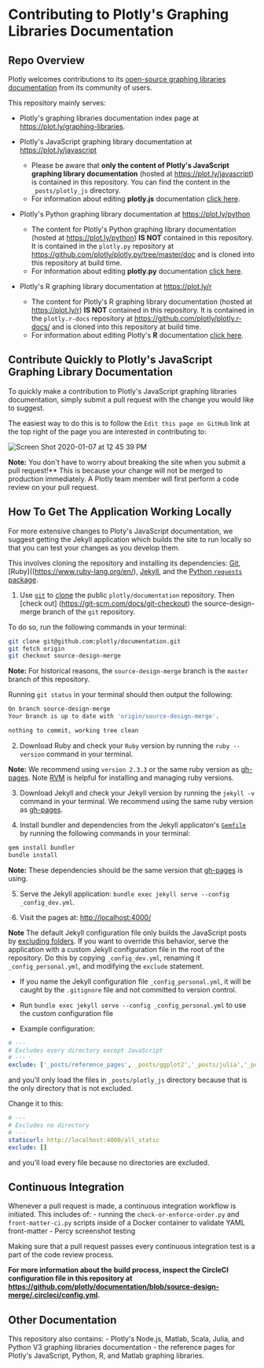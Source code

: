 # Contributing to Plotly's Graphing Libraries Documentation

## Repo Overview

Plotly welcomes contributions to its [open-source graphing libraries documentation](https://plot.ly/graphing-libraries) from its community of users.

This repository mainly serves:
- Plotly's graphing libraries documentation index page at https://plot.ly/graphing-libraries. 

- Plotly's JavaScript graphing library documentation at https://plot.ly/javascript
    - Please be aware that **only the content of Plotly's JavaScript graphing library documentation** (hosted at https://plot.ly/javascript) is contained in this repository. You can find the content in the `_posts/plotly_js` directory. 
    - For information about editing **plotly.js** documentation [click here](https://github.com/plotly/documentation/blob/source-design-merge/_posts/plotly_js/README.md).

- Plotly's Python graphing library documentation at https://plot.ly/python
    - The content for Plotly's Python graphing library documentation (hosted at https://plot.ly/python) **IS NOT** contained in this repository. It is contained in the `plotly.py` repository at https://github.com/plotly/plotly.py/tree/master/doc and is cloned into this repository at build time. 
    - For information about editing **plotly.py** documentation [click here](https://github.com/plotly/plotly.py/blob/master/doc/README.md).

- Plotly's R graphing library documentation at https://plot.ly/r
    - The content for Plotly's R graphing library documentation (hosted at https://plot.ly/r) **IS NOT** contained in this repository. It is contained in the `plotly.r-docs` repository at https://github.com/plotly/plotly.r-docs/ and is cloned into this repository at build time.  
    - For information about editing Plotly's **R** documentation [click here](https://github.com/plotly/plotly.r-docs/blob/master/README.md).

## Contribute Quickly to Plotly's JavaScript Graphing Library Documentation
  
To quickly make a contribution to Plotly's JavaScript graphing libraries documentation, simply submit a pull request with the change you would like to suggest.

The easiest way to do this is to follow the `Edit this page on GitHub` link at the top right of the page you are interested in contributing to:

![Screen Shot 2020-01-07 at 12 45 39 PM](https://user-images.githubusercontent.com/1557650/71916356-bfe53800-314b-11ea-92b6-eb763037f6d5.png)

**Note:** You don't have to worry about breaking the site when you submit a pull request!** This is because your change will not be merged to production immediately. A Plotly team member will first perform a code review on your pull request. 

## How To Get The Application Working Locally

For more extensive changes to Ploty's JavaScript documentation, we suggest getting the Jekyll application which builds the site to run locally so that you can test your changes as you develop them. 

This involves cloning the repository and installing its dependencies: [Git](https://git-scm.com/), [Ruby]((https://www.ruby-lang.org/en/), [Jekyll](https://jekyllrb.com/), and the [Python `requests` package](https://pypi.org/project/requests/). 

1. Use [`git`](https://git-scm.com/) to [clone](https://git-scm.com/docs/git-clone) the public `plotly/documentation` repository. Then [check out] (https://git-scm.com/docs/git-checkout) the source-design-merge branch of the `git` repository.

To do so, run the following commands in your terminal:

```sh
git clone git@github.com:plotly/documentation.git
git fetch origin
git checkout source-design-merge
```

**Note:** For historical reasons, the `source-design-merge` branch is the `master` branch of this repository. 

Running `git status` in your terminal should then output the following:

```sh
On branch source-design-merge
Your branch is up to date with 'origin/source-design-merge'.

nothing to commit, working tree clean
```

2. Download Ruby and check your `Ruby` version by running the `ruby --version` command in your terminal. 

**Note:** We recommend using `version 2.3.3` or the same ruby version as [gh-pages](https://pages.github.com/versions/). Note [RVM](https://rvm.io/rvm/install) is helpful for installing and managing ruby versions.

3. Download Jekyll and check your Jekyll version by running the `jekyll -v` command in your terminal. We recommend using the same ruby version as [gh-pages](https://pages.github.com/versions/).

4. Install bundler and dependencies from the Jekyll applicaton's [`Gemfile`](https://github.com/plotly/documentation/blob/source-design-merge/Gemfile) by running the following commands in your terminal:

```sh
gem install bundler
bundle install
```

**Note:** These dependencies should be the same version that [gh-pages](https://pages.github.com/versions/) is using.

5. Serve the Jekyll application: `bundle exec jekyll serve --config _config_dev.yml`.

6. Visit the pages at: [http://localhost:4000/](http://localhost:4000)

**Note** The default Jekyll configuration file only builds the JavaScript posts by [excluding folders](https://jekyllrb.com/docs/configuration/options/). If you want to override this behavior, serve the application with a custom Jekyll configuration file in the root of the repository. Do this by copying `_config_dev.yml`, renaming it `_config_personal.yml`, and modifying the `exclude` statement. 

- If you name the Jekyll configuration file `_config_personal.yml`, it will be caught by the `.gitignore` file and not committed to version control. 
- Run `bundle exec jekyll serve --config _config_personal.yml` to use the custom configuration file

- Example configuration:
```yml
# ---
# Excludes every directory except JavaScript 
# ---
exclude: ['_posts/reference_pages', _posts/ggplot2','_posts/julia','_posts/matlab','_posts/node_js','_posts/r','_posts/python','_posts/python-v3','_posts/misc','_posts/dashboards',_posts/scala', '_posts/nodejs', 'node_modules']
```

and you'll only load the files in `_posts/plotly_js` directory because that is the only directory that is not excluded.

Change it to this:

```yml
# ---
# Excludes no directory 
# ---
staticurl: http://localhost:4000/all_static
exclude: []
```

and you'll load every file because no directories are excluded. 

## Continuous Integration

Whenever a pull request is made, a continuous integration workflow is initiated. This includes of:
    - running the `check-or-enforce-order.py` and `front-matter-ci.py` scripts inside of a Docker container to validate YAML front-matter
    - Percy screenshot testing

Making sure that a pull request passes every continuous integration test is a part of the code review process. 

**For more information about the build process, inspect the CircleCI configuration file in this repository at https://github.com/plotly/documentation/blob/source-design-merge/.circleci/config.yml.**

## Other Documentation

This repository also contains:
    - Plotly's Node.js, Matlab, Scala, Julia, and Python V3 graphing libraries documentation
    - the reference pages for Plotly's JavaScript, Python, R, and Matlab graphing libraries. 

